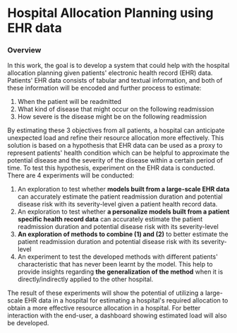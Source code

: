 # Hospital Allocation Planning using EHR data

### Overview
In this work, the goal is to develop a system that could help with the hospital allocation planning given patients' electronic health record (EHR) data. Patients' EHR data consists of tabular and textual information, and both of these information will be encoded and further process to estimate:
1. When the patient will be readmitted
2. What kind of disease that might occur on the following readmission
3. How severe is the disease might be on the following readmission

By estimating these 3 objectives from all patients, a hospital can anticipate unexpected load and refine their resource allocation more effectively. This solution is based on a hypothesis that EHR data can be used as a proxy to represent patients' health condition which can be helpful to approximate the potential disease and the severity of the disease within a certain period of time. To test this hypothesis, experiment on the EHR data is conducted. There are 4 experiments will be conducted:
1. An exploration to test whether **models built from a large-scale EHR data** can accurately estimate the patient readmission duration and potential disease risk with its severity-level given a patient health record data.
2. An exploration to test whether **a personalize models built from a patient specific health record data** can accurately estimate the patient readmission duration and potential disease risk with its severity-level
3. **An exploration of methods to combine (1) and (2)** to better estimate the patient readmission duration and potential disease risk with its severity-level
4. An experiment to test the developed methods with different patients' characteristic that has never been learnt by the model. This help to provide insights regarding **the generalization of the method** when it is directly/indirectly applied to the other hospital.

The result of these experiments will show the potential of utilizing a large-scale EHR data in a hospital for estimating a hospital's required allocation to obtain a more effective resource allocation in a hospital. For better interaction with the end-user, a dashboard showing estimated load will also be developed.


